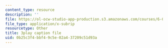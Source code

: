 ```yaml
---
content_type: resource
description: ''
file: https://ol-ocw-studio-app-production.s3.amazonaws.com/courses/6-034-artificial-intelligence-fall-2010/0b25c3f4bbf49c5e02a437209c51d93a_EC6bf8JCpDQ.srt
file_type: application/x-subrip
resourcetype: Other
title: 3play caption file
uid: 0b25c3f4-bbf4-9c5e-02a4-37209c51d93a
---
```

